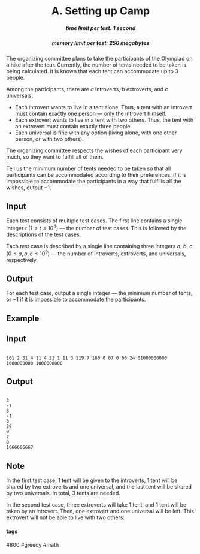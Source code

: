 <h1 style='text-align: center;'> A. Setting up Camp</h1>

<h5 style='text-align: center;'>time limit per test: 1 second</h5>
<h5 style='text-align: center;'>memory limit per test: 256 megabytes</h5>

The organizing committee plans to take the participants of the Olympiad on a hike after the tour. Currently, the number of tents needed to be taken is being calculated. It is known that each tent can accommodate up to $3$ people.

Among the participants, there are $a$ introverts, $b$ extroverts, and $c$ universals:

* Each introvert wants to live in a tent alone. Thus, a tent with an introvert must contain exactly one person — only the introvert himself.
* Each extrovert wants to live in a tent with two others. Thus, the tent with an extrovert must contain exactly three people.
* Each universal is fine with any option (living alone, with one other person, or with two others).

The organizing committee respects the wishes of each participant very much, so they want to fulfill all of them.

Tell us the minimum number of tents needed to be taken so that all participants can be accommodated according to their preferences. If it is impossible to accommodate the participants in a way that fulfills all the wishes, output $-1$.

## Input

Each test consists of multiple test cases. The first line contains a single integer $t$ ($1 \le t \le 10^4$) — the number of test cases. This is followed by the descriptions of the test cases.

Each test case is described by a single line containing three integers $a$, $b$, $c$ ($0 \le a, b, c \le 10^9$) — the number of introverts, extroverts, and universals, respectively.

## Output

For each test case, output a single integer — the minimum number of tents, or $-1$ if it is impossible to accommodate the participants.

## Example

## Input


```

101 2 31 4 11 4 21 1 11 3 219 7 180 0 07 0 00 24 01000000000 1000000000 1000000000
```
## Output


```

3
-1
3
-1
3
28
0
7
8
1666666667

```
## Note

In the first test case, $1$ tent will be given to the introverts, $1$ tent will be shared by two extroverts and one universal, and the last tent will be shared by two universals. In total, $3$ tents are needed.

In the second test case, three extroverts will take $1$ tent, and $1$ tent will be taken by an introvert. Then, one extrovert and one universal will be left. This extrovert will not be able to live with two others.



#### tags 

#800 #greedy #math 